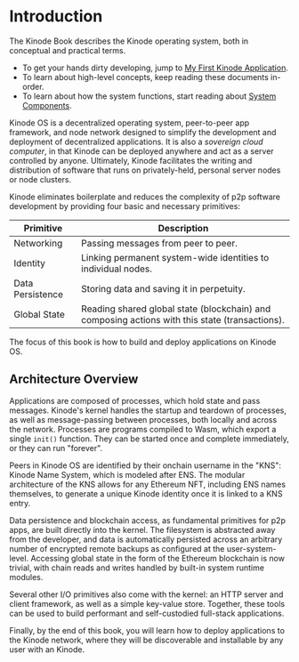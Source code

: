 # Introduction

The Kinode Book describes the Kinode operating system, both in conceptual and practical terms.

* To get your hands dirty developing, jump to [My First Kinode Application](./my_first_app/chapter_1.md).
* To learn about high-level concepts, keep reading these documents in-order.
* To learn about how the system functions, start reading about [System Components](./processes.md).

Kinode OS is a decentralized operating system, peer-to-peer app framework, and node network designed to simplify the development and deployment of decentralized applications.
It is also a *sovereign cloud computer*, in that Kinode can be deployed anywhere and act as a server controlled by anyone.
Ultimately, Kinode facilitates the writing and distribution of software that runs on privately-held, personal server nodes or node clusters.

Kinode eliminates boilerplate and reduces the complexity of p2p software development by providing four basic and necessary primitives:

Primitive        | Description
---------------- | -----------
Networking       | Passing messages from peer to peer.
Identity         | Linking permanent system-wide identities to individual nodes.
Data Persistence | Storing data and saving it in perpetuity.
Global State     | Reading shared global state (blockchain) and composing actions with this state (transactions).

The focus of this book is how to build and deploy applications on Kinode OS.

## Architecture Overview

Applications are composed of processes, which hold state and pass messages.
Kinode's kernel handles the startup and teardown of processes, as well as message-passing between processes, both locally and across the network.
Processes are programs compiled to Wasm, which export a single `init()` function.
They can be started once and complete immediately, or they can run "forever".

Peers in Kinode OS are identified by their onchain username in the "KNS": Kinode Name System, which is modeled after ENS.
The modular architecture of the KNS allows for any Ethereum NFT, including ENS names themselves, to generate a unique Kinode identity once it is linked to a KNS entry.

Data persistence and blockchain access, as fundamental primitives for p2p apps, are built directly into the kernel.
The filesystem is abstracted away from the developer, and data is automatically persisted across an arbitrary number of encrypted remote backups as configured at the user-system-level.
Accessing global state in the form of the Ethereum blockchain is now trivial, with chain reads and writes handled by built-in system runtime modules.

Several other I/O primitives also come with the kernel: an HTTP server and client framework, as well as a simple key-value store.
Together, these tools can be used to build performant and self-custodied full-stack applications.

Finally, by the end of this book, you will learn how to deploy applications to the Kinode network, where they will be discoverable and installable by any user with an Kinode.
